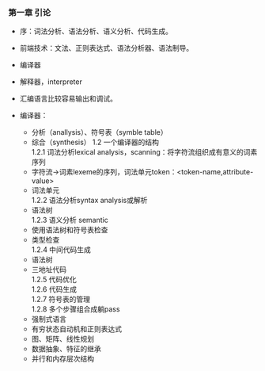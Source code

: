 ### 第一章  引论   
- 序：词法分析、语法分析、语义分析、代码生成。
- 前端技术：文法、正则表达式、语法分析器、语法制导。     

- 编译器
- 解释器，interpreter           
- 汇编语言比较容易输出和调试。
- 编译器：
  - 分析（anallysis）、符号表（symble table）
  - 综合（synthesis）
1.2 一个编译器的结构  
1.2.1 词法分析lexical analysis，scanning：将字符流组织成有意义的词素序列  
  - 字符流->词素lexeme的序列，词法单元token：<token-name,attribute-value>  
  - 词法单元  
1.2.2 语法分析syntax analysis或解析  
  -  语法树  
1.2.3 语义分析  semantic  
  - 使用语法树和符号表检查  
  - 类型检查  
1.2.4 中间代码生成    
  - 语法树    
  - 三地址代码    
1.2.5 代码优化  
1.2.6 代码生成     
1.2.7 符号表的管理    
1.2.8 多个步骤组合成躺pass  
  - 强制式语言  
  - 有穷状态自动机和正则表达式    
  - 图、矩阵、线性规划    
  - 数据抽象、特征的继承    
  - 并行和内存层次结构    
